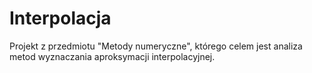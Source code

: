 # Interpolacja
Projekt z przedmiotu "Metody numeryczne", którego celem jest analiza metod wyznaczania aproksymacji interpolacyjnej.
